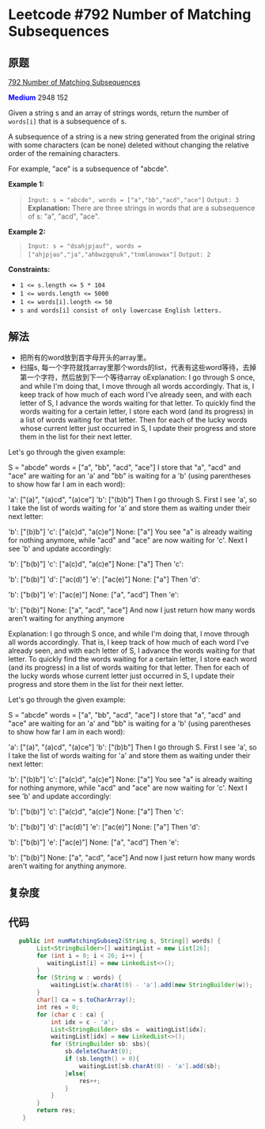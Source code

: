 # Leetcode #792 Number of Matching Subsequences

## 原题

[792 Number of Matching Subsequences](https://leetcode.com/problems/number-of-matching-subsequences/)

**<span style="color:blue">Medium</span>** 2948 152

Given a string s and an array of strings words, return the number of `words[i]` that is a subsequence of s.

A subsequence of a string is a new string generated from the original string with some characters (can be none) deleted without changing the relative order of the remaining characters.

For example, "ace" is a subsequence of "abcde".

**Example 1:**

> `Input: s = "abcde", words = ["a","bb","acd","ace"]`
`Output: 3`
**Explanation:** There are three strings in words that are a subsequence of s: "a", "acd", "ace".

**Example 2:**

> `Input: s = "dsahjpjauf", words = ["ahjpjau","ja","ahbwzgqnuk","tnmlanowax"]`
`Output: 2`
 
**Constraints:**

* `1 <= s.length <= 5 * 104`
* `1 <= words.length <= 5000`
* `1 <= words[i].length <= 50`
* `s and words[i] consist of only lowercase English letters.`


## 解法

- 把所有的word放到首字母开头的array里。
- 扫描s, 每一个字符就找array里那个words的list，代表有这些word等待，去掉第一个字符，然后放到下一个等待array
oExplanation:
I go through S once, and while I'm doing that, I move through all words accordingly. That is, I keep track of how much of each word I've already seen, and with each letter of S, I advance the words waiting for that letter. To quickly find the words waiting for a certain letter, I store each word (and its progress) in a list of words waiting for that letter. Then for each of the lucky words whose current letter just occurred in S, I update their progress and store them in the list for their next letter.

Let's go through the given example:

S = "abcde"
words = ["a", "bb", "acd", "ace"]
I store that "a", "acd" and "ace" are waiting for an 'a' and "bb" is waiting for a 'b' (using parentheses to show how far I am in each word):

'a':  ["(a)", "(a)cd", "(a)ce"]
'b':  ["(b)b"]
Then I go through S. First I see 'a', so I take the list of words waiting for 'a' and store them as waiting under their next letter:

'b':  ["(b)b"]
'c':  ["a(c)d", "a(c)e"]
None: ["a"]
You see "a" is already waiting for nothing anymore, while "acd" and "ace" are now waiting for 'c'. Next I see 'b' and update accordingly:

'b':  ["b(b)"]
'c':  ["a(c)d", "a(c)e"]
None: ["a"]
Then 'c':

'b':  ["b(b)"]
'd':  ["ac(d)"]
'e':  ["ac(e)"]
None: ["a"]
Then 'd':

'b':  ["b(b)"]
'e':  ["ac(e)"]
None: ["a", "acd"]
Then 'e':

'b':  ["b(b)"]
None: ["a", "acd", "ace"]
And now I just return how many words aren't waiting for anything anymore

Explanation:
I go through S once, and while I'm doing that, I move through all words accordingly. That is, I keep track of how much of each word I've already seen, and with each letter of S, I advance the words waiting for that letter. To quickly find the words waiting for a certain letter, I store each word (and its progress) in a list of words waiting for that letter. Then for each of the lucky words whose current letter just occurred in S, I update their progress and store them in the list for their next letter.

Let's go through the given example:

S = "abcde"
words = ["a", "bb", "acd", "ace"]
I store that "a", "acd" and "ace" are waiting for an 'a' and "bb" is waiting for a 'b' (using parentheses to show how far I am in each word):

'a':  ["(a)", "(a)cd", "(a)ce"]
'b':  ["(b)b"]
Then I go through S. First I see 'a', so I take the list of words waiting for 'a' and store them as waiting under their next letter:

'b':  ["(b)b"]
'c':  ["a(c)d", "a(c)e"]
None: ["a"]
You see "a" is already waiting for nothing anymore, while "acd" and "ace" are now waiting for 'c'. Next I see 'b' and update accordingly:

'b':  ["b(b)"]
'c':  ["a(c)d", "a(c)e"]
None: ["a"]
Then 'c':

'b':  ["b(b)"]
'd':  ["ac(d)"]
'e':  ["ac(e)"]
None: ["a"]
Then 'd':

'b':  ["b(b)"]
'e':  ["ac(e)"]
None: ["a", "acd"]
Then 'e':

'b':  ["b(b)"]
None: ["a", "acd", "ace"]
And now I just return how many words aren't waiting for anything anymore.



## 复杂度


## 代码


```Java
   public int numMatchingSubseq2(String s, String[] words) {
        List<StringBuilder>[] waitingList = new List[26];
        for (int i = 0; i < 26; i++) {
           waitingList[i] = new LinkedList<>(); 
        }
        for (String w : words) {
            waitingList[w.charAt(0) - 'a'].add(new StringBuilder(w));
        }
        char[] ca = s.toCharArray();
        int res = 0;
        for (char c : ca) {
            int idx = c - 'a';
            List<StringBuilder> sbs =  waitingList[idx];
            waitingList[idx] = new LinkedList<>();
            for (StringBuilder sb: sbs){
                sb.deleteCharAt(0);
                if (sb.length() > 0){
                    waitingList[sb.charAt(0) - 'a'].add(sb);
                }else{
                    res++;
                }
            }
        }
        return res;
    }

```
